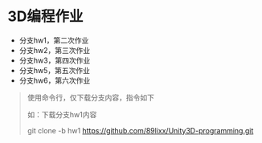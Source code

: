 #  3D编程作业

- 分支hw1，第二次作业
- 分支hw2，第三次作业
- 分支hw3，第四次作业
- 分支hw5，第五次作业
- 分支hw6，第六次作业



> 使用命令行，仅下载分支内容，指令如下
>
> 如：下载分支hw1内容
>
> git clone -b hw1 https://github.com/89lixx/Unity3D-programming.git

